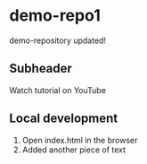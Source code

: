# demo-repo1
demo-repository updated!

## Subheader

 Watch tutorial on YouTube

 ## Local development
 

 1. Open index.html in the browser
 2. Added another piece of text
       